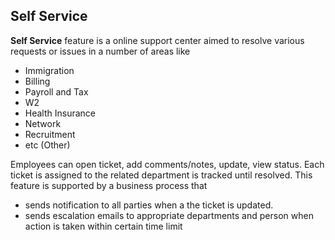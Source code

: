 Self Service
-----

**Self Service** feature is a online support center aimed to resolve various requests or issues in a number of areas like

- Immigration
- Billing
- Payroll and Tax
- W2
- Health Insurance
- Network
- Recruitment
- etc (Other)

Employees can open ticket, add comments/notes, update, view status.
Each ticket is assigned to the related department is tracked until resolved.
This feature is supported by a business process that

- sends notification to all parties when a the ticket is updated.
- sends escalation emails to appropriate departments and person when action is taken within certain time limit
